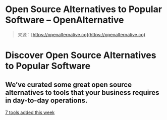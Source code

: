 <!--yml
category: 未分类
date: 2024-05-27 14:44:33
-->

# Open Source Alternatives to Popular Software – OpenAlternative

> 来源：[https://openalternative.co](https://openalternative.co)

# Discover Open Source Alternatives to Popular Software

## We’ve curated some great open source alternatives to tools that your business requires in day-to-day operations.

[7 tools added this week](/latest)